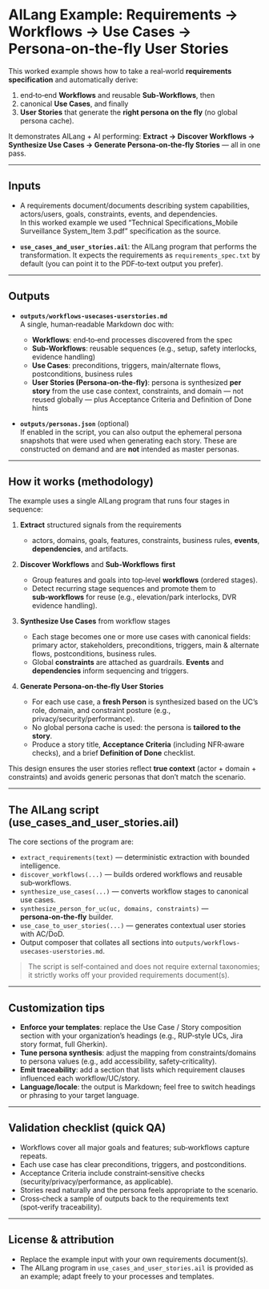 # AILang Example: Requirements → Workflows → Use Cases → Persona‑on‑the‑fly User Stories

This worked example shows how to take a real‑world **requirements specification** and automatically derive:
1) end‑to‑end **Workflows** and reusable **Sub‑Workflows**, then  
2) canonical **Use Cases**, and finally  
3) **User Stories** that generate the **right persona on the fly** (no global persona cache).

It demonstrates AILang + AI performing: **Extract → Discover Workflows → Synthesize Use Cases → Generate Persona‑on‑the‑fly Stories** — all in one pass.

---

## Inputs

- A requirements document/documents describing system capabilities, actors/users, goals, constraints, events, and dependencies.  
  In this worked example we used “Technical Specifications_Mobile Surveillance System_Item 3.pdf” specification as the source.

- **`use_cases_and_user_stories.ail`**: the AILang program that performs the transformation. It expects the requirements as `requirements_spec.txt` by default (you can point it to the PDF‑to‑text output you prefer).

---

## Outputs

- **`outputs/workflows-usecases-userstories.md`**  
  A single, human‑readable Markdown doc with:
  - **Workflows**: end‑to‑end processes discovered from the spec
  - **Sub‑Workflows**: reusable sequences (e.g., setup, safety interlocks, evidence handling)
  - **Use Cases**: preconditions, triggers, main/alternate flows, postconditions, business rules
  - **User Stories (Persona‑on‑the‑fly)**: persona is synthesized **per story** from the use case context, constraints, and domain — not reused globally — plus Acceptance Criteria and Definition of Done hints

- **`outputs/personas.json`** (optional)  
  If enabled in the script, you can also output the ephemeral persona snapshots that were used when generating each story. These are constructed on demand and are **not** intended as master personas.

---

## How it works (methodology)

The example uses a single AILang program that runs four stages in sequence:

1) **Extract** structured signals from the requirements  
   - actors, domains, goals, features, constraints, business rules, **events**, **dependencies**, and artifacts.

2) **Discover Workflows** and **Sub‑Workflows** **first**  
   - Group features and goals into top‑level **workflows** (ordered stages).  
   - Detect recurring stage sequences and promote them to **sub‑workflows** for reuse (e.g., elevation/park interlocks, DVR evidence handling).

3) **Synthesize Use Cases** from workflow stages  
   - Each stage becomes one or more use cases with canonical fields: primary actor, stakeholders, preconditions, triggers, main & alternate flows, postconditions, business rules.  
   - Global **constraints** are attached as guardrails. **Events** and **dependencies** inform sequencing and triggers.

4) **Generate Persona‑on‑the‑fly User Stories**  
   - For each use case, a **fresh Person** is synthesized based on the UC’s role, domain, and constraint posture (e.g., privacy/security/performance).  
   - No global persona cache is used: the persona is **tailored to the story**.  
   - Produce a story title, **Acceptance Criteria** (including NFR‑aware checks), and a brief **Definition of Done** checklist.

This design ensures the user stories reflect **true context** (actor + domain + constraints) and avoids generic personas that don’t match the scenario.

---

## The AILang script (use_cases_and_user_stories.ail)

The core sections of the program are:

- `extract_requirements(text)` — deterministic extraction with bounded intelligence.  
- `discover_workflows(...)` — builds ordered workflows and reusable sub‑workflows.  
- `synthesize_use_cases(...)` — converts workflow stages to canonical use cases.  
- `synthesize_person_for_uc(uc, domains, constraints)` — **persona‑on‑the‑fly** builder.  
- `use_case_to_user_stories(...)` — generates contextual user stories with AC/DoD.  
- Output composer that collates all sections into `outputs/workflows-usecases-userstories.md`.

> The script is self‑contained and does not require external taxonomies; it strictly works off your provided requirements document(s).

---

## Customization tips

- **Enforce your templates**: replace the Use Case / Story composition section with your organization’s headings (e.g., RUP‑style UCs, Jira story format, full Gherkin).  
- **Tune persona synthesis**: adjust the mapping from constraints/domains to persona values (e.g., add accessibility, safety‑criticality).  
- **Emit traceability**: add a section that lists which requirement clauses influenced each workflow/UC/story.  
- **Language/locale**: the output is Markdown; feel free to switch headings or phrasing to your target language.

---

## Validation checklist (quick QA)

- Workflows cover all major goals and features; sub‑workflows capture repeats.  
- Each use case has clear preconditions, triggers, and postconditions.  
- Acceptance Criteria include constraint‑sensitive checks (security/privacy/performance, as applicable).  
- Stories read naturally and the persona feels appropriate to the scenario.  
- Cross‑check a sample of outputs back to the requirements text (spot‑verify traceability).

---

## License & attribution

- Replace the example input with your own requirements document(s).  
- The AILang program in `use_cases_and_user_stories.ail` is provided as an example; adapt freely to your processes and templates.
